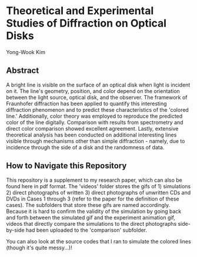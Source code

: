 # Theoretical and Experimental Studies of Diffraction on Optical Disks

Yong-Wook Kim

## Abstract

A bright line is visible on the surface of an optical disk when light is incident on it. The line's geometry, position, and color depend on the orientation between the light source, optical disk, and the observer. The framework of Fraunhofer diffraction has been applied to quantify this interesting diffraction phenomenon and to predict these characteristics of the 'colored line.' Additionally, color theory was employed to reproduce the predicted color of the line digitally. Comparison with results from spectrometry and direct color comparison showed excellent agreement. Lastly, extensive theoretical analysis has been conducted on additional interesting lines visible through mechanisms other than simple diffraction - namely, due to incidence through the side of a disk and the randomness of data.

## How to Navigate this Repository

This repository is a supplement to my research paper, which can also be found here in pdf format. The 'videos' folder stores the gifs of 1) simulations 2) direct photographs of written 3) direct photographs of unwritten CDs and DVDs in Cases 1 through 3 (refer to the paper for the definition of these cases). The subfolders that store these gifs are named accordingly. Because it is hard to confirm the validity of the simulation by going back and forth between the simulated gif and the experiment animation gif, videos that directly compare the simulations to the direct photographs side-by-side had been uploaded to the 'comparison' subfolder.

You can also look at the source codes that I ran to simulate the colored lines (though it's quite messy...)!
